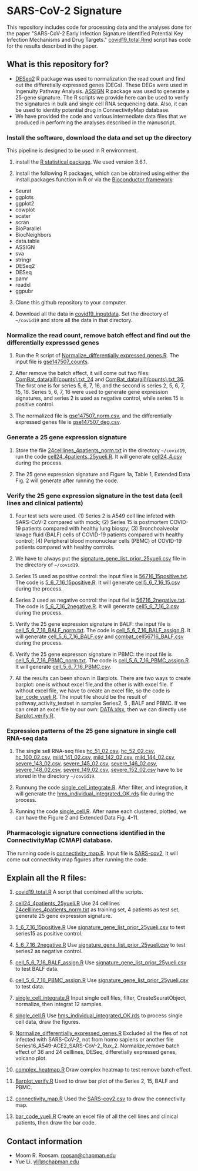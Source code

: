 # SARS-CoV-2 Signature

This repository includes code for processing data and the analyses done for the paper "SARS-CoV-2 Early Infection Signature Identified Potential Key Infection Mechanisms and Drug Targets." [covid19_total.Rmd](https://github.com/yueli8/COVID-19/blob/master/covid19_total.Rmd) script has code for the results described in the paper.


## What is this repository for?

* [DESeq2](https://bioconductor.org/packages/release/bioc/html/DESeq2.html) R package was used to normalization the read count and find out the differetially expressed genes (DEGs). These DEGs were used in Ingenuity Pathway Analysis. [ASSIGN](https://bioconductor.org/packages/release/bioc/html/ASSIGN.html) R package was used to generate a 25-gene signature. The R scripts we provide here can be used to verify the signatures in bulk and single cell RNA sequencing data. Also, it can be used to identity potential drug in ConnectivityMap database. 
* We have provided the code and various intermediate data files that we produced in performing the analyses described in the manuscript.


### Install the software, download the data and set up the directory

This pipeline is designed to be used in R environment.

1. install the [R statistical package](https://www.r-project.org/). We used version 3.6.1.

2. Install the following R packages, which can be obtained using either the install.packages function in R or via the [Bioconductor framework](http://www.bioconductor.org/):

* Seurat
* ggplots
* ggplot2
* cowplot
* scater
* scran
* BioParallel
* BiocNeighbors
* data.table
* ASSIGN
* sva
* stringr
* DESeq2
* DESeq
* pamr
* readxl
* ggpubr

3. Clone this github repository to your computer.

4. Download all the data in [covid19_inputdata](https://drive.google.com/drive/folders/1mIFiEcPm3o5FEkeBD4v3MaGjM0xazGbx). Set the directory of ```~/covid19``` and store all the data in that directory.

### Normalize the read count, remove batch effect and find out the differentially expresssed genes

1. Run the R script of [Normalize_differentially expressed genes.R](https://github.com/yueli8/COVID-19/blob/master/script/Normalize_differentially_expressed_genes.R). The input file is [gse147507_counts](https://github.com/yueli8/COVID-19/blob/master/input_files/gse147507_counts).

2. After remove the batch effect, it will come out two files: [ComBat_data(all)(counts).txt_24](https://github.com/yueli8/COVID-19/blob/master/Normalize_differentially_expressed_genes/ComBat_data(all)(counts).txt_24) and [ComBat_data(all)(counts).txt_36](https://github.com/yueli8/COVID-19/blob/master/Normalize_differentially_expressed_genes/ComBat_data(all)(counts).txt_36). The first one is for series 5, 6, 7, 16, and the second is series 2, 5, 6, 7, 15, 16. Series 5, 6, 7, 16 were used to generate gene expression signatures, and series 2 is used as negative control, while series 15 is positive control. 

3. The normalized file is [gse147507_norm.csv](https://github.com/yueli8/COVID-19/blob/master/Normalize_differentially_expressed_genes/gse147507_norm.csv), and the differentially expressed genes file is [gse147507_deg.csv](https://github.com/yueli8/COVID-19/blob/master/Normalize_differentially_expressed_genes/gse147507_deg.csv).



### Generate a 25 gene expression signature

1. Store the file [24celllines_4patients_norm.txt](https://github.com/yueli8/COVID-19/blob/master/25_gene_expression_signature/24celllines_4patients_norm.txt) in the directory ```~/covid19```, run the code [cell24_4patients_25yueli.R](https://github.com/yueli8/COVID-19/blob/master/script/cell24_4patients_25yueli.R). It will generate [cell24_4.csv](https://github.com/yueli8/COVID-19/blob/master/25_gene_expression_signature/cell24_4.csv) during the process.

2. The 25 gene expression signature and Figure 1a, Table 1, Extended Data Fig. 2 will generate after running the code.

### Verify the 25 gene expression signature in the test data (cell lines and clinical patients)

1. Four test sets were used. (1) Series 2 is A549 cell line infeted with SARS-CoV-2 compared with mock; (2) Series 15 is postmortem COVID-19 patients compared with healthy lung biospy; (3) Bronchoalveolar lavage fluid (BALF) cells of COVID-19 patients compared with healthy control; (4) Peripheral blood mononuclear cells (PBMC) of COVID-19 patients compared with healthy controls.

2. We have to always put the [signature_gene_list_prior_25yueli.csv](https://github.com/yueli8/COVID-19/blob/master/input_files/signature_gene_list_prior_25yueli.csv) file in the directory of ```~/covid19```.

3. Series 15 used as positive control: the input files is [56716_15positive.txt](https://github.com/yueli8/COVID-19/blob/master/Series15/56716_15positive.txt). The code is [5_6_7_16_15positive.R](https://github.com/yueli8/COVID-19/blob/master/Series15/5_6_7_16_15positive.R). It will generate [cell5_6_7_16_15.csv](https://github.com/yueli8/COVID-19/blob/master/Series15/cell5_6_7_16_15.csv) during the process.

4. Series 2 used as negative control: the input fiel is [56716_2negative.txt](https://github.com/yueli8/COVID-19/blob/master/Series2/56716_2negative.txt). The code is [5_6_7_16_2negative.R](https://github.com/yueli8/COVID-19/blob/master/Series2/5_6_7_16_2negative.R). It will generate [cell5_6_7_16_2.csv](https://github.com/yueli8/COVID-19/blob/master/Series2/cell5_6_7_16_2.csv) during the process.

5. Verify the 25 gene expression signature in BALF: the input file is [cell_5_6_7_16_BALF_norm.txt](https://github.com/yueli8/COVID-19/blob/master/BALF/cell_5_6_7_16_BALF_norm.txt). The code is [cell_5_6_7_16_BALF_assign.R](https://github.com/yueli8/COVID-19/blob/master/BALF/cell_5_6_7_16_BALF_assign.R). It will generate [cell_5_6_7_16_BALF.csv](https://github.com/yueli8/COVID-19/blob/master/BALF/cell_5_6_7_16_BALF.csv) and [combat_cell56716_BALF.csv](https://github.com/yueli8/COVID-19/blob/master/BALF/combat_cell56716_BALF.csv) during the process.

6. Verify the 25 gene expresson signature in PBMC: the input file is [cell_5_6_7_16_PBMC_norm.txt](https://github.com/yueli8/COVID-19/blob/master/PBMC/cell_5_6_7_16_PBMC_norm.txt). The code is [cell_5_6_7_16_PBMC_assign.R](https://github.com/yueli8/COVID-19/blob/master/PBMC/cell_5_6_7_16_PBMC_assign.R). It will generate [cell_5_6_7_16_PBMC.csv](https://github.com/yueli8/COVID-19/blob/master/PBMC/cell_5_6_7_16_PBMC.csv).

7. All the results can been shown in Barplots. There are two ways to create barplot: one is without excel file,and the other is with excel file. If without excel file, we have to create an excel file, so the code is [bar_code_yueli.R](https://github.com/yueli8/COVID-19/blob/master/script/bar_code_yueli.R). The input file should be the result of pathway_activity_testset in samples Series2, 5 , BALF and PBMC. If we can creat an excel file by our own: [DATA.xlsx](https://github.com/yueli8/COVID-19/blob/master/input_files/DATA.xlsx), then we can directly use [Barplot_verify.R](https://github.com/yueli8/COVID-19/blob/master/Barplot_verify/Barplot_verify.R).
 
 
### Expression patterns of the 25 gene signature in single cell RNA-seq data

1. The single sell RNA-seq files [hc_51_02.csv](https://drive.google.com/drive/folders/1mIFiEcPm3o5FEkeBD4v3MaGjM0xazGbx), [hc_52_02.csv](https://drive.google.com/drive/folders/1mIFiEcPm3o5FEkeBD4v3MaGjM0xazGbx), [hc_100_02.csv](https://drive.google.com/drive/folders/1mIFiEcPm3o5FEkeBD4v3MaGjM0xazGbx), [mild_141_02.csv](https://drive.google.com/drive/folders/1mIFiEcPm3o5FEkeBD4v3MaGjM0xazGbx), [mild_142_02.csv](https://drive.google.com/drive/folders/1mIFiEcPm3o5FEkeBD4v3MaGjM0xazGbx), [mild_144_02.csv](https://drive.google.com/drive/folders/1mIFiEcPm3o5FEkeBD4v3MaGjM0xazGbx), [severe_143_02.csv](https://drive.google.com/drive/folders/1mIFiEcPm3o5FEkeBD4v3MaGjM0xazGbx), [severe_145_02.csv](https://drive.google.com/drive/folders/1mIFiEcPm3o5FEkeBD4v3MaGjM0xazGbx), [severe_146_02.csv](https://drive.google.com/drive/folders/1mIFiEcPm3o5FEkeBD4v3MaGjM0xazGbx), [severe_148_02.csv](https://drive.google.com/drive/folders/1mIFiEcPm3o5FEkeBD4v3MaGjM0xazGbx), [severe_149_02.csv](https://drive.google.com/drive/folders/1mIFiEcPm3o5FEkeBD4v3MaGjM0xazGbx), [severe_152_02.csv](https://drive.google.com/drive/folders/1mIFiEcPm3o5FEkeBD4v3MaGjM0xazGbx) have to be stored in the directory ```~/covid19```.

2. Runnung the code [single_cell_integrate.R](https://github.com/yueli8/COVID-19/blob/master/Single_cell_integrate/single_cell_integrate.R). After filter, and integration, it will generate the [hms_individual_integrated_OK.rds](https://drive.google.com/drive/folders/1mIFiEcPm3o5FEkeBD4v3MaGjM0xazGbx) file during the process.

3. Running the code [single_cell.R](https://github.com/yueli8/COVID-19/blob/master/Single_cell_cluster_figure/single_cell.R). After name each clustered, plotted, we can have the Figure 2 and Extended Data Fig. 4-11.

### Pharmacologic signature connections identified in the ConnectivityMap (CMAP) database.

The running code is [connectivity_map.R](https://github.com/yueli8/COVID-19/blob/master/Connectivity_map/connectivity_map.R). Input file is [SARS-cov2](https://github.com/yueli8/COVID-19/blob/master/Connectivity_map/SARS-cov2.csv), It will come out connectivity map figures after running the code.


## Explain all the R files:

1. [covid19_total.R](https://github.com/yueli8/COVID-19/blob/master/covid19_total.Rmd) A script that combined all the scripts.

2. [cell24_4patients_25yueli.R](https://github.com/yueli8/COVID-19/blob/master/25_gene_expression_signature/cell24_4patients_25yueli.R) Use 24 celllines [24celllines_4patients_norm.txt](https://github.com/yueli8/COVID-19/blob/master/25_gene_expression_signature/24celllines_4patients_norm.txt) as training set, 4 patients as test set, generate 25 gene expression signature.

3. [5_6_7_16_15positive.R](https://github.com/yueli8/COVID-19/blob/master/Series15/5_6_7_16_15positive.R) Use [signature_gene_list_prior_25yueli.csv](https://github.com/yueli8/COVID-19/blob/master/input_files/signature_gene_list_prior_25yueli.csv) to test series15 as positive control.

4. [5_6_7_16_2negative.R](https://github.com/yueli8/COVID-19/blob/master/Series2/5_6_7_16_2negative.R) Use [signature_gene_list_prior_25yueli.csv](https://github.com/yueli8/COVID-19/blob/master/input_files/signature_gene_list_prior_25yueli.csv) to test series2 as negative control.

5. [cell_5_6_7_16_BALF_assign.R](https://github.com/yueli8/COVID-19/blob/master/BALF/cell_5_6_7_16_BALF_assign.R) Use [signature_gene_list_prior_25yueli.csv](https://github.com/yueli8/COVID-19/blob/master/input_files/signature_gene_list_prior_25yueli.csv) to test BALF data.

6. [cell_5_6_7_16_PBMC_assign.R](https://github.com/yueli8/COVID-19/blob/master/PBMC/cell_5_6_7_16_PBMC_assign.R)  Use [signature_gene_list_prior_25yueli.csv](https://github.com/yueli8/COVID-19/blob/master/input_files/signature_gene_list_prior_25yueli.csv) to test data.

7. [single_cell_integrate.R](https://github.com/yueli8/COVID-19/blob/master/Single_cell_integrate/single_cell_integrate.R) Input single cell files, filter, CreateSeuratObject, normalize, then integrat 12 samples.

8. [single_cell.R](https://github.com/yueli8/COVID-19/blob/master/Single_cell_cluster_figure/single_cell.R) Use [hms_individual_integrated_OK.rds](https://drive.google.com/drive/folders/1mIFiEcPm3o5FEkeBD4v3MaGjM0xazGbx) to process single cell data, draw the figures.

9. [Normalize_differentially_expressed_genes.R](https://github.com/yueli8/COVID-19/blob/master/Normalize_differentially_expressed_genes/Normalize_differentially_expressed_genes.R) Excluded all the fles of not infected with SARS-CoV-2, not from homo sapiens or another file Series16_A549-ACE2_SARS-CoV-2_Rux_2. Normalize,remove batch effect of 36 and 24 celllines, DESeq, differetially expressed genes, volcano plot.

10. [complex_heatmap.R](https://github.com/yueli8/COVID-19/blob/master/script/complex_heatmap.R) Draw complex heatmap to test remove batch effect.

11. [Barplot_verify.R](https://github.com/yueli8/COVID-19/blob/master/Barplot_verify/Barplot_verify.R) Used to draw bar plot of the Series 2, 15, BALF and PBMC.

12. [connectivity_map.R](https://github.com/yueli8/COVID-19/blob/master/Connectivity_map/connectivity_map.R) Used the [SARS-cov2.csv](https://github.com/yueli8/COVID-19/blob/master/Connectivity_map/SARS-cov2.csv) to draw the connectivity map. 

13. [bar_code_yueli.R](https://github.com/yueli8/COVID-19/blob/master/script/bar_code_yueli.R) Create an excel file of all the cell lines and clinical patients, then draw the bar code. 


## Contact information

* Moom R. Roosam. [roosan@chapman.edu](mailto:roosan@chapman.edu)
* Yue Li. [yli1@chapman.edu](mailto:yli1@chapman.edu)
